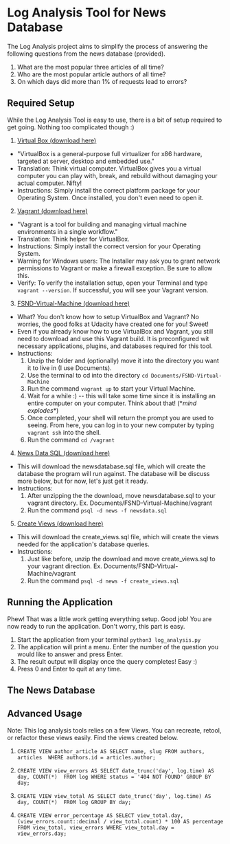 # Log Analysis Tool for News Database

The Log Analysis project aims to simplify the process of answering the following
questions from the news database (provided).

1. What are the most popular three articles of all time?
2. Who are the most popular article authors of all time?
3. On which days did more than 1% of requests lead to errors?

## Required Setup

While the Log Analysis Tool is easy to use, there is a bit of setup
required to get going. Nothing too complicated though :)

1. <a href="https://www.virtualbox.org/wiki/Downloads">Virtual Box (download here)</a> 
- "VirtualBox is a general-purpose full virtualizer for x86 hardware, targeted 
at server, desktop and embedded use."
- Translation: Think virtual computer.
VirtualBox gives you a virtual computer you can play with, break, and rebuild
without damaging your actual computer. Nifty!
- Instructions: Simply install the correct platform package for your Operating
System. Once installed, you don't even need to open it.

2. <a href="https://www.vagrantup.com/downloads.html">Vagrant (download here)</a>
- "Vagrant 
is a tool for building and managing virtual machine environments in a single 
workflow."
- Translation: Think helper for VirtualBox.
- Instructions: Simply install the correct version for your Operating System.
- Warning for Windows users: The Installer may ask you to grant network 
permissions to Vagrant or make a firewall exception. Be sure to allow this.
- Verify: To verify the installation setup, open your Terminal and type
`vagrant --version`. If successful, you will see your Vagrant version.

3. <a href="https://d17h27t6h515a5.cloudfront.net/topher/2017/August/59822701_fsnd-virtual-machine/fsnd-virtual-machine.zip">FSND-Virtual-Machine (download here)</a>
- What? You don't know how to setup VirtualBox and Vagrant? No worries, 
the good folks at Udacity have created one for you! Sweet!
- Even if you already know how to use VirtualBox and Vagrant, you still need
to download and use this Vagrant build. It is preconfigured wit necessary
applications, plugins, and databases required for this tool.
- Instructions: 
    1) Unzip the folder and (optionally) move it into the directory
you want it to live in (I use Documents).
    2) Use the terminal to cd into the directory `cd Documents/FSND-Virtual-Machine`
    3) Run the command `vagrant up` to start your Virtual Machine.
    4) Wait for a while :) -- this will take some time since it is installing 
    an entire computer on your computer. Think about that! (\**mind explodes**)
    5) Once completed, your shell will return the prompt you are used to
    seeing. From here, you can log in to your new computer by typing
    `vagrant ssh` into the shell.
    6) Run the command `cd /vagrant`

4. <a href="https://d17h27t6h515a5.cloudfront.net/topher/2016/August/57b5f748_newsdata/newsdata.zip">News Data SQL (download here)</a>
- This will download the newsdatabase.sql file, which will create the
database the program will run against. The database will be discuss more
below, but for now, let's just get it ready.
- Instructions: 
    1) After unzipping the the download, move newsdatabase.sql to your
    vagrant directory. Ex. Documents/FSND-Virtual-Machine/vagrant
    2) Run the command `psql -d news -f newsdata.sql`
    
5. <a href="/create_views.sql">Create Views (download here)</a>
- This will download the create_views.sql file, which will create the views
needed for the application's database queries.
- Instructions:
    1) Just like before, unzip the download and move create_views.sql to
    your vagrant direction. Ex. Documents/FSND-Virtual-Machine/vagrant
    2) Run the command `psql -d news -f create_views.sql`

## Running the Application

Phew! That was a little work getting everything setup. Good job! You are now
ready to run the application. Don't worry, this part is easy.

1. Start the application from your terminal `python3 log_analysis.py`
2. The application will print a menu. Enter the number of the question you
would like to answer and press Enter.
3. The result output will display once the query completes! Easy :)
4. Press 0 and Enter to quit at any time.

## The News Database

## Advanced Usage

Note: This log analysis tools relies on a few Views. You can recreate, retool,
or refactor these views easily. Find the views created below.

1. `CREATE VIEW author_article AS SELECT name, slug FROM authors, articles 
WHERE authors.id = articles.author;`

2. `CREATE VIEW view_errors AS SELECT date_trunc('day', log.time) AS day, COUNT(*) 
FROM log WHERE status = '404 NOT FOUND' GROUP BY day;`

3. `CREATE VIEW view_total AS SELECT date_trunc('day', log.time) AS day, COUNT(*) 
FROM log GROUP BY day;`

4. `CREATE VIEW error_percentage AS SELECT view_total.day, 
(view_errors.count::decimal / view_total.count) * 100 AS percentage 
FROM view_total, view_errors WHERE view_total.day = view_errors.day;`
